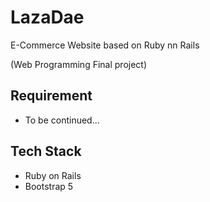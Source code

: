 # LazaDae

E-Commerce Website based on Ruby nn Rails

(Web Programming Final project)

## Requirement

- To be continued...

## Tech Stack

- Ruby on Rails
- Bootstrap 5 

